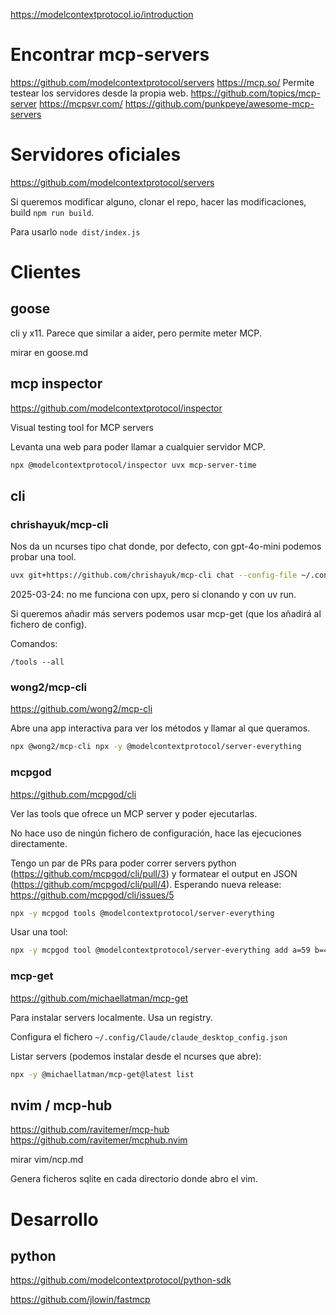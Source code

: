 <https://modelcontextprotocol.io/introduction>

# Encontrar mcp-servers

<https://github.com/modelcontextprotocol/servers>
<https://mcp.so/> Permite testear los servidores desde la propia web.
<https://github.com/topics/mcp-server>
<https://mcpsvr.com/>
<https://github.com/punkpeye/awesome-mcp-servers>

# Servidores oficiales

<https://github.com/modelcontextprotocol/servers>

Si queremos modificar alguno, clonar el repo, hacer las modificaciones, build `npm run build`.

Para usarlo `node dist/index.js`

# Clientes

## goose

cli y x11. Parece que similar a aider, pero permite meter MCP.

mirar en goose.md

## mcp inspector

<https://github.com/modelcontextprotocol/inspector>

Visual testing tool for MCP servers

Levanta una web para poder llamar a cualquier servidor MCP.

```bash
npx @modelcontextprotocol/inspector uvx mcp-server-time
```

## cli

### chrishayuk/mcp-cli

Nos da un ncurses tipo chat donde, por defecto, con gpt-4o-mini podemos probar una tool.

```bash
uvx git+https://github.com/chrishayuk/mcp-cli chat --config-file ~/.config/Claude/claude_desktop_config.json --server mcp-server-time
```

2025-03-24: no me funciona con upx, pero si clonando y con uv run.

Si queremos añadir más servers podemos usar mcp-get (que los añadirá al fichero de config).

Comandos:

```
/tools --all
```

### wong2/mcp-cli

<https://github.com/wong2/mcp-cli>

Abre una app interactiva para ver los métodos y llamar al que queramos.

```bash
npx @wong2/mcp-cli npx -y @modelcontextprotocol/server-everything
```

### mcpgod

<https://github.com/mcpgod/cli>

Ver las tools que ofrece un MCP server y poder ejecutarlas.

No hace uso de ningún fichero de configuración, hace las ejecuciones directamente.

Tengo un par de PRs para poder correr servers python (<https://github.com/mcpgod/cli/pull/3>) y formatear el output en JSON (<https://github.com/mcpgod/cli/pull/4>). Esperando nueva release: <https://github.com/mcpgod/cli/issues/5>

```bash
npx -y mcpgod tools @modelcontextprotocol/server-everything
```

Usar una tool:

```bash
npx -y mcpgod tool @modelcontextprotocol/server-everything add a=59 b=40
```

### mcp-get

<https://github.com/michaellatman/mcp-get>

Para instalar servers localmente. Usa un registry.

Configura el fichero `~/.config/Claude/claude_desktop_config.json`

Listar servers (podemos instalar desde el ncurses que abre):

```bash
npx -y @michaellatman/mcp-get@latest list
```

## nvim / mcp-hub

<https://github.com/ravitemer/mcp-hub>
<https://github.com/ravitemer/mcphub.nvim>

mirar vim/ncp.md

Genera ficheros sqlite en cada directorio donde abro el vim.

# Desarrollo

## python

<https://github.com/modelcontextprotocol/python-sdk>

<https://github.com/jlowin/fastmcp>
